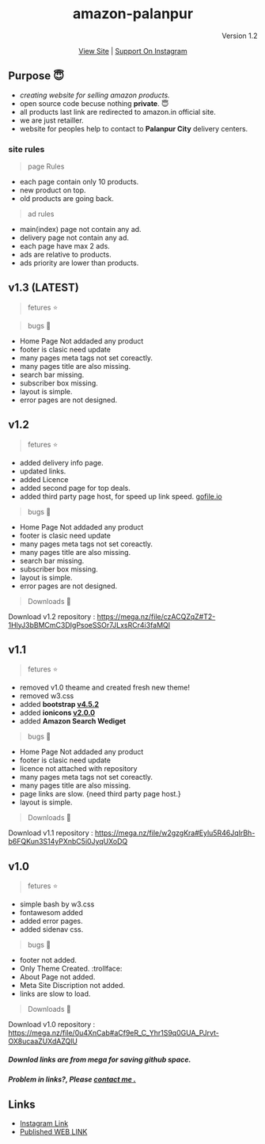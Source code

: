 <h1 align="center">amazon-palanpur</h1> 
<p align="right">Version 1.2</p>
<p align="center"><a href="https://kaushalbhatol.github.io/amazon-palanpur/" target="_blank">View Site</a> | <a href="http://instagram.com/amazon_palanpur/" target="_blank">Support On Instagram</a></p>

## Purpose :innocent:

 - *creating website for selling amazon products.*
 - open source code becuse nothing __private__. :innocent:
 - all products last link are redirected to amazon.in official site.
 - we are just retailler.
 - website for peoples help to contact to **Palanpur City** delivery centers.

### site rules 
> page Rules
- each page contain only 10 products. 
- new product on top.
- old products are going back.
> ad rules
- main(index) page not contain any ad.
- delivery page not contain any ad.
- each page have max 2 ads.
- ads are relative to products.
- ads priority are lower than products. 

## v1.3 (LATEST)

>fetures :star:

> bugs :bug:
- Home Page Not addaded any product
- footer is clasic need update
- many pages meta tags not set coreactly.
- many pages title are also missing.
- search bar missing.
- subscriber box missing.
- layout is simple.
- error pages are not designed.

## v1.2

>fetures :star:
- added delivery info page.
- updated links.
- added Licence
- added second page for top deals.
- added third party page host, for speed up link speed. [gofile.io](https://gofile.io/)

> bugs :bug:
- Home Page Not addaded any product
- footer is clasic need update
- many pages meta tags not set coreactly.
- many pages title are also missing.
- search bar missing.
- subscriber box missing.
- layout is simple.
- error pages are not designed.

> Downloads :file_folder:

 Download v1.2 repository : https://mega.nz/file/czACQZqZ#T2-1HlyJ3bBMCmC3DIgPsoeSSOr7JLxsRCr4i3faMQI

## v1.1

>fetures :star:
- removed v1.0 theame and created fresh new theme!
- removed w3.css
- added __bootstrap [v4.5.2](https://cdnjs.cloudflare.com/ajax/libs/twitter-bootstrap/4.5.2/css/bootstrap.min.css)__
- added __ionicons [v2.0.0](https://cdnjs.cloudflare.com/ajax/libs/ionicons/2.0.1/css/ionicons.min.css)__
- added __Amazon Search Wediget__

> bugs :bug:
- Home Page Not addaded any product
- footer is clasic need update
- licence not attached with repository
- many pages meta tags not set coreactly.
- many pages title are also missing.
- page links are slow. {need third party page host.}
- layout is simple.

> Downloads :file_folder:

 Download v1.1 repository : https://mega.nz/file/w2gzgKra#Eylu5R46JqIrBh-b6FQKun3S14yPXnbC5i0JyqUXoDQ

## v1.0

>fetures :star:
- simple bash by w3.css
- fontawesom added
- added error pages.
- added sidenav css.

> bugs :bug:
- footer not added.
- Only Theme Created. :trollface:
- About Page not added.
- Meta Site Discription not added.
- links are slow to load.
> Downloads :file_folder:

 Download v1.0 repository : https://mega.nz/file/0u4XnCab#aCf9eR_C_Yhr1S9q0GUA_PJrvt-OX8ucaaZUXdAZQlU


##### Downlod links are from mega for saving github space.

##### Problem in links?, Please [contact me .](http://kaushal.my-style.in/contact/)

## Links 

- [Instagram Link](http://instagram.com/amazon_palanpur/)
- [Published WEB LINK](http://amazon.palanpur.ml/?i=1)
